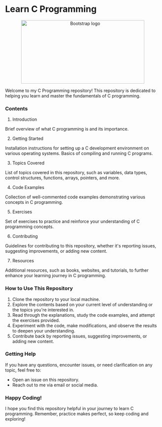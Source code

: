 # Learn C Programming

<p align="center">
  <a href="https://www.cprogramming.com/">
  <img src="https://github.com/Injamulhasan/Learn_c/assets/102874510/cdb32857-bdae-421d-84e3-33734f7ac0eb" alt="Bootstrap logo" width="400" height="205">  
  </a>
</p>

Welcome to my C Programming repository! This repository is dedicated to helping you learn and master the fundamentals of C programming.

### Contents

1. Introduction

Brief overview of what C programming is and its importance.

2. Getting Started

Installation instructions for setting up a C development environment on various operating systems.
Basics of compiling and running C programs.

3. Topics Covered

List of topics covered in this repository, such as variables, data types, control structures, functions, arrays, pointers, and more.

4. Code Examples

Collection of well-commented code examples demonstrating various concepts in C programming.

5. Exercises

Set of exercises to practice and reinforce your understanding of C programming concepts.

6. Contributing

Guidelines for contributing to this repository, whether it's reporting issues, suggesting improvements, or adding new content.

7. Resources

Additional resources, such as books, websites, and tutorials, to further enhance your learning journey in C programming.

### How to Use This Repository

1. Clone the repository to your local machine.
2. Explore the contents based on your current level of understanding or the topics you're interested in.
3. Read through the explanations, study the code examples, and attempt the exercises provided.
4. Experiment with the code, make modifications, and observe the results to deepen your understanding.
5. Contribute back by reporting issues, suggesting improvements, or adding new content.

### Getting Help

If you have any questions, encounter issues, or need clarification on any topic, feel free to:

- Open an issue on this repository.
- Reach out to me via email or social media.

### Happy Coding!

I hope you find this repository helpful in your journey to learn C programming. Remember, practice makes perfect, so keep coding and exploring!
